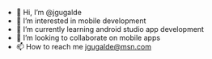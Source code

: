 - 👋 Hi, I’m @jgugalde
- 👀 I’m interested in mobile development
- 🌱 I’m currently learning android studio app development
- 💞️ I’m looking to collaborate on mobile apps
- 📫 How to reach me jgugalde@msn.com

<!---
jgugalde/jgugalde is a ✨ special ✨ repository because its `README.md` (this file) appears on your GitHub profile.
You can click the Preview link to take a look at your changes.
--->

